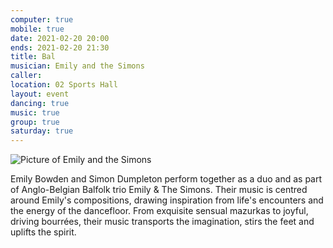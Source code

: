 ```yaml
---
computer: true
mobile: true
date: 2021-02-20 20:00
ends: 2021-02-20 21:30
title: Bal
musician: Emily and the Simons
caller: 
location: 02 Sports Hall
layout: event
dancing: true
music: true
group: true
saturday: true
---
```

![Picture of Emily and the Simons]({{site.baseurl}}/assets/event_bal.jpg)

Emily Bowden and Simon Dumpleton perform together as a duo and as part of Anglo-Belgian Balfolk trio Emily & The Simons. Their music is centred around Emily's compositions, drawing inspiration from life's encounters and the energy of the dancefloor. From exquisite sensual mazurkas to joyful, driving bourrées, their music transports the imagination, stirs the feet and uplifts the spirit.
